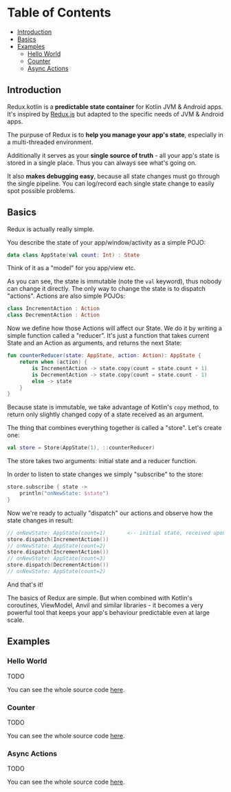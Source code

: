 # Table of Contents

* [Introduction](#introduction)
* [Basics](#basics)
* [Examples](#examples)
  * [Hello World](#hello-world)
  * [Counter](#counter)
  * [Async Actions](#async-actions)

## Introduction

Redux.kotlin is a **predictable state container** for Kotlin JVM & Android apps. It's inspired by [Redux.js](https://redux.js.org/) but adapted to the specific needs of JVM & Android apps.

The purpuse of Redux is to **help you manage your app's state**, especially in a multi-threaded environment.

Additionally it serves as your **single source of truth** - all your app's state is stored in a single place. Thus you can always see what's going on.

It also **makes debugging easy**, because all state changes must go through the single pipeline. You can log/record each single state change to easily spot possible problems.

## Basics

Redux is actually really simple.

You describe the state of your app/window/activity as a simple POJO:

```kotlin
data class AppState(val count: Int) : State
```

Think of it as a "model" for you app/view etc.

As you can see, the state is immutable (note the `val` keyword), thus nobody can change it directly. The only way to change the state is to dispatch "actions". Actions are also simple POJOs:

```kotlin
class IncrementAction : Action
class DecrementAction : Action
```

Now we define how those Actions will affect our State. We do it by writing a simple function called a "reducer". It's just a function that takes current State and an Action as arguments, and returns the next State:

```kotlin
fun counterReducer(state: AppState, action: Action): AppState {
    return when (action) {
        is IncrementAction -> state.copy(count = state.count + 1)
        is DecrementAction -> state.copy(count = state.count - 1)
        else -> state
    }
}
```

Because state is immutable, we take advantage of Kotlin's `copy` method, to return only slightly changed copy of a state received as an argument.

The thing that combines everything together is called a "store". Let's create one:

```kotlin
val store = Store(AppState(1), ::counterReducer)
```

The store takes two arguments: initial state and a reducer function.

In order to listen to state changes we simply "subscribe" to the store:

```kotlin
store.subscribe { state ->
    println("onNewState: $state")
}
```

Now we're ready to actually "dispatch" our actions and observe how the state changes in result:

```kotlin
// onNewState: AppState(count=1)       <-- initial state, received upon subscription
store.dispatch(IncrementAction())
// onNewState: AppState(count=2)
store.dispatch(IncrementAction())
// onNewState: AppState(count=3)
store.dispatch(DecrementAction())
// onNewState: AppState(count=2)
```

And that's it!

The basics of Redux are simple. But when combined with Kotlin's coroutines, ViewModel, Anvil and similar libraries - it becomes a very powerful tool that keeps your app's behaviour predictable even at large scale.


## Examples

### Hello World

TODO

You can see the whole source code [here](#).

### Counter

TODO

You can see the whole source code [here](#).

### Async Actions

TODO

You can see the whole source code [here](#).
